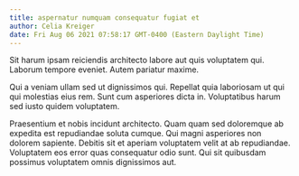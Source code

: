 ```yaml
---
title: aspernatur numquam consequatur fugiat et
author: Celia Kreiger
date: Fri Aug 06 2021 07:58:17 GMT-0400 (Eastern Daylight Time)
---
```

Sit harum ipsam reiciendis architecto labore aut quis voluptatem qui. Laborum tempore eveniet. Autem pariatur maxime.

 Qui a veniam ullam sed ut dignissimos qui. Repellat quia laboriosam ut qui qui molestias eius rem. Sunt cum asperiores dicta in. Voluptatibus harum sed iusto quidem voluptatem.

 Praesentium et nobis incidunt architecto. Quam quam sed doloremque ab expedita est repudiandae soluta cumque. Qui magni asperiores non dolorem sapiente. Debitis sit et aperiam voluptatem velit at ab repudiandae. Voluptatem eos error quas consequatur odio sunt. Qui sit quibusdam possimus voluptatem omnis dignissimos aut.